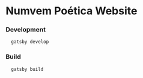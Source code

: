 # Numvem Poética Website

### Development

```
  gatsby develop
```

### Build

```
  gatsby build
```
